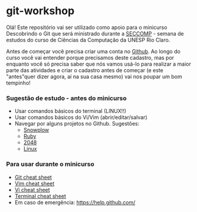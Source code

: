 # git-workshop


Olá! Este repositório vai ser utilizado como apoio para o minicurso Descobrindo o Git que será ministrado durante a [SECCOMP](http://www.rc.unesp.br/seccomp/) -  semana de estudos do curso de Ciências da Computação da UNESP Rio Claro. 

Antes de começar você precisa criar uma conta no [Github]( https://github.com/). Ao longo do curso você vai entender porque precisamos deste cadastro, mas por enquanto você só precisa saber que nós vamos usá-lo para realizar a maior parte das atividades e criar o cadastro antes de começar (e este "antes"quer dizer agora, aí na sua casa mesmo) vai nos poupar um bom tempinho!

### Sugestão de estudo - antes do minicurso
- Usar comandos básicos do terminal (LINUX!!)
- Usar comandos básicos do Vi/Vim (abrir/editar/salvar)
- Navegar por alguns projetos no Github. Sugestões:
  -  [Snowplow](https://github.com/snowplow/snowplow)
  -  [Ruby](https://github.com/ruby/ruby/branches)
  -  [2048](https://github.com/gabrielecirulli/2048)
  -  [Linux](https://github.com/torvalds/linux)

### Para usar durante o minicurso
- [Git cheat sheet](https://training.github.com/kit/downloads/github-git-cheat-sheet.pdf)
- [Vim cheat sheet](http://vim.rtorr.com/)
- [Vi cheat sheet](http://marvin.cs.uidaho.edu/Teaching/CS270/viEditorCheatSheet.pdf)
- [Terminal cheat sheet](http://cli.learncodethehardway.org/bash_cheat_sheet.pdf)
- Em caso de emergência: https://help.github.com/
